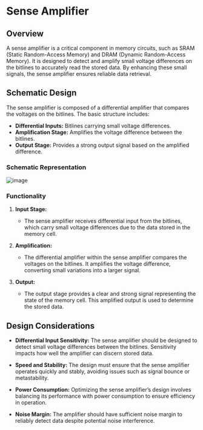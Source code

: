 

# Sense Amplifier

## Overview

A sense amplifier is a critical component in memory circuits, such as SRAM (Static Random-Access Memory) and DRAM (Dynamic Random-Access Memory). It is designed to detect and amplify small voltage differences on the bitlines to accurately read the stored data. By enhancing these small signals, the sense amplifier ensures reliable data retrieval.

## Schematic Design

The sense amplifier is composed of a differential amplifier that compares the voltages on the bitlines. The basic structure includes:

- **Differential Inputs:** Bitlines carrying small voltage differences.
- **Amplification Stage:** Amplifies the voltage difference between the bitlines.
- **Output Stage:** Provides a strong output signal based on the amplified difference.

### Schematic Representation

![image](https://github.com/user-attachments/assets/e95b1958-b0e6-4efb-9063-ac68ef1f8527)


### Functionality

1. **Input Stage:**
   - The sense amplifier receives differential input from the bitlines, which carry small voltage differences due to the data stored in the memory cell.

2. **Amplification:**
   - The differential amplifier within the sense amplifier compares the voltages on the bitlines. It amplifies the voltage difference, converting small variations into a larger signal.

3. **Output:**
   - The output stage provides a clear and strong signal representing the state of the memory cell. This amplified output is used to determine the stored data.

## Design Considerations

- **Differential Input Sensitivity:** The sense amplifier should be designed to detect small voltage differences between the bitlines. Sensitivity impacts how well the amplifier can discern stored data.
  
- **Speed and Stability:** The design must ensure that the sense amplifier operates quickly and stably, avoiding issues such as signal bounce or metastability.

- **Power Consumption:** Optimizing the sense amplifier’s design involves balancing its performance with power consumption to ensure efficiency in operation.

- **Noise Margin:** The amplifier should have sufficient noise margin to reliably detect data despite potential noise interference.

